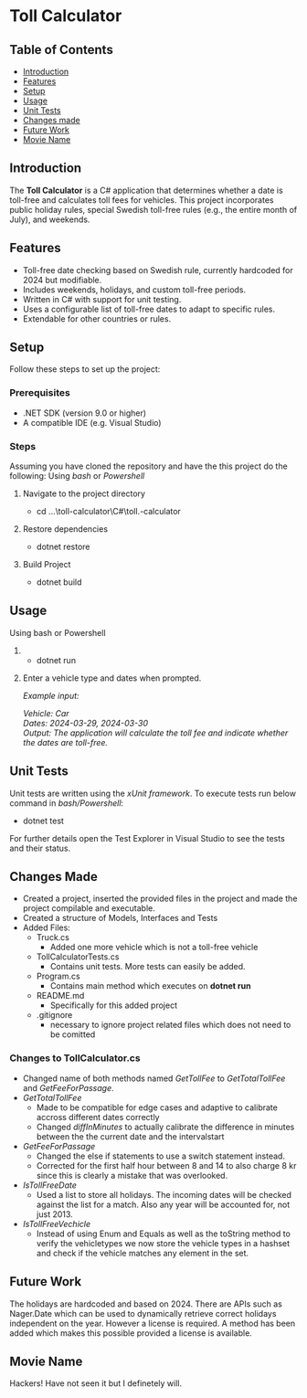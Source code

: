 ﻿# Toll Calculator

## Table of Contents
- [Introduction](#introduction)
- [Features](#features)
- [Setup](#setup)
- [Usage](#usage)
- [Unit Tests](#unit-tests)
- [Changes made](#unit-tests)
- [Future Work](#future-work)
- [Movie Name](#movie-name)

## Introduction
The **Toll Calculator** is a C# application that determines whether a date is toll-free and calculates toll fees for vehicles. This project incorporates public holiday rules, special Swedish toll-free rules (e.g., the entire month of July), and weekends.

## Features
- Toll-free date checking based on Swedish rule, currently hardcoded for 2024 but modifiable. 
- Includes weekends, holidays, and custom toll-free periods.
- Written in C# with support for unit testing.
- Uses a configurable list of toll-free dates to adapt to specific rules.
- Extendable for other countries or rules.

## Setup
Follow these steps to set up the project:

### Prerequisites
- .NET SDK (version 9.0 or higher)
- A compatible IDE (e.g. Visual Studio)

### Steps
Assuming you have cloned the repository and have the this project do the following:
Using *bash* or *Powershell*

1. Navigate to the project directory   
    * cd ...\toll-calculator\C#\toll.-calculator


2. Restore dependencies 
    * dotnet restore
3. Build Project
    * dotnet build
      
## Usage
Using bash or Powershell
1. * dotnet run
2. Enter a vehicle type and dates when prompted.

    *Example input:*

    *Vehicle: Car*  
    *Dates: 2024-03-29, 2024-03-30*  
    *Output: The application will calculate the toll fee and indicate whether the dates are toll-free.*

## Unit Tests
Unit tests are written using the *xUnit framework*. To execute tests run below command in *bash/Powershell*:  
* dotnet test  

For further details open the Test Explorer in Visual Studio to see the tests and their status. 

## Changes Made

- Created a project, inserted the provided files in the project and made the project compilable and executable. 
- Created a structure of Models, Interfaces and Tests
- Added Files:
    - Truck.cs
         - Added one more vehicle which is not a toll-free vehicle
    - TollCalculatorTests.cs
        - Contains unit tests. More tests can easily be added. 
    - Program.cs
        - Contains main method which executes on **dotnet run** 
    - README.md 
        - Specifically for this added project
    - .gitignore
        - necessary to ignore project related files which does not need to be comitted

### Changes to TollCalculator.cs
- Changed name of both methods named *GetTollFee* to *GetTotalTollFee* and *GetFeeForPassage*.
- *GetTotalTollFee*
    - Made  to be compatible for edge cases and adaptive to calibrate accross different dates correctly 
    - Changed *diffInMinutes* to actually calibrate the difference in minutes between the the current date and the intervalstart
- *GetFeeForPassage* 
    - Changed the else if statements to use a switch statement instead. 
    - Corrected for the first half hour between 8 and 14 to also charge 8 kr since this is clearly a mistake that was overlooked. 
- *IsTollFreeDate*
    - Used a list to store all holidays. The incoming dates will be checked against the list for a match. Also any year will be accounted for, not just 2013. 
- *IsTollFreeVechicle*
    - Instead of using Enum and Equals as well as the toString method to verify the vehicletypes we now store the vehicle types in a hashset and check if the vehicle matches any element in the set. 

## Future Work
The holidays are hardcoded and based on 2024. There are APIs such as Nager.Date which can be used to dynamically retrieve correct holidays independent on the year. However a license is required. A method has been added which makes this possible provided 
a license is available. 

## Movie Name
Hackers! Have not seen it but I definetely will. 